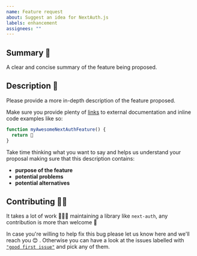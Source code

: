 ```yaml
---
name: Feature request
about: Suggest an idea for NextAuth.js
labels: enhancement
assignees: ""
---
```


## Summary 💭

A clear and concise summary of the feature being proposed.

## Description 📓

Please provide a more in-depth description of the feature proposed.

Make sure you provide plenty of [links]() to external documentation and inline code examples like so:

```js
function myAwesomeNextAuthFeature() {
  return 💚
}
```

Take time thinking what you want to say and helps us understand your proposal making sure that this description contains:

- **purpose of the feature**
- **potential problems**
- **potential alternatives**

## Contributing 🙌🏽

It takes a lot of work 🏋🏻‍♀️ maintaining a library like `next-auth`, any contribution is more than welcome 💚

In case you're willing to help fix this bug please let us know here and we'll reach you 😊 . Otherwise you can have a look at the issues labelled with [`"good first issue"`](https://github.com/nextauthjs/next-auth/issues?q=is%3Aissue+is%3Aopen+label%3A%22good+first+issue%22) and pick any of them.
